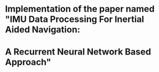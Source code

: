 # Implementation of the paper named "IMU Data Processing For Inertial Aided Navigation:
# A Recurrent Neural Network Based Approach"


